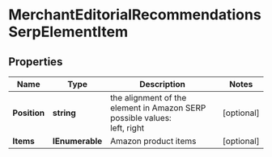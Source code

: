 # MerchantEditorialRecommendationsSerpElementItem


## Properties

| Name | Type | Description | Notes |
|------------ | ------------- | ------------- | -------------|
**Position** | **string** | the alignment of the element in Amazon SERP<br>possible values:<br>left, right |[optional]|
**Items** | **IEnumerable<AmazonSerpElement>** | Amazon product items |[optional]|